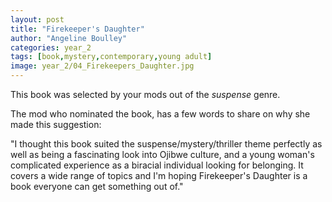 ```yaml
---
layout: post
title: "Firekeeper's Daughter"
author: "Angeline Boulley"
categories: year_2
tags: [book,mystery,contemporary,young adult]
image: year_2/04_Firekeepers_Daughter.jpg
---
```


This book was selected by your mods out of the _suspense_ genre.

The mod who nominated the book, has a few words to share on why she made this suggestion: 

"I thought this book suited the suspense/mystery/thriller theme perfectly as well as being a fascinating look into Ojibwe culture, and a young woman's complicated experience as a biracial individual looking for belonging. It covers a wide range of topics and I'm hoping Firekeeper's Daughter is a book everyone can get something out of."
